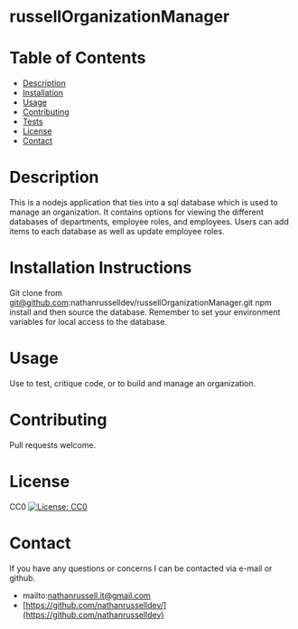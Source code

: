# russellOrganizationManager

# Table of Contents

  * [Description](#Description)
  * [Installation](#Installation)
  * [Usage](#Usage)
  * [Contributing](#Contributing)
  * [Tests](#Testing)
  * [License](#License)
  * [Contact](#Contact)

# Description

This is a nodejs application that ties into a sql database which is used to manage an organization. It contains options for viewing the different databases of departments, employee roles, and employees. Users can add items to each database as well as update employee roles. 
  


# Installation Instructions

Git clone from git@github.com:nathanrusselldev/russellOrganizationManager.git npm install and then source the database. Remember to set your environment variables for local access to the database. 
  

# Usage

Use to test, critique code, or to build and manage an organization. 
  

# Contributing

Pull requests welcome.

# License

CC0
[![License: CC0](https://img.shields.io/badge/License-Apache%202.0-blue.svg)](https://opensource.org/licenses/Apache-2.0)

# Contact

If you have any questions or concerns I can be contacted via e-mail or github.

  * mailto:nathanrussell.it@gmail.com
  * [https://github.com/nathanrusselldev/](https://github.com/nathanrusselldev)
